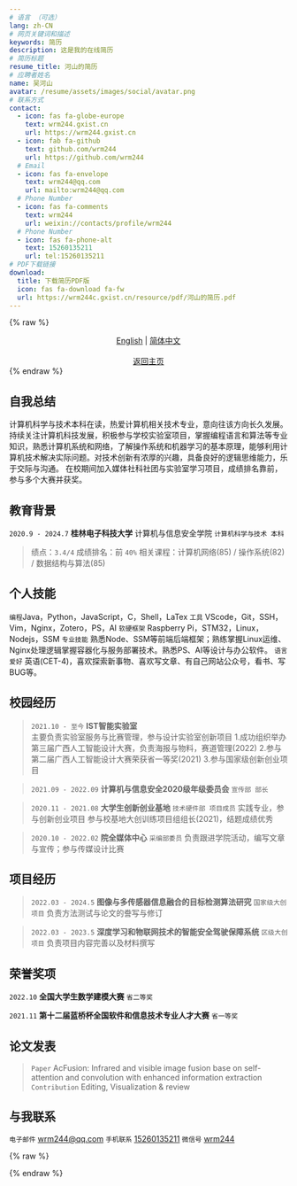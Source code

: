 ```yaml
---
# 语言 （可选）
lang: zh-CN
# 网页关键词和描述
keywords: 简历
description: 这是我的在线简历
# 简历标题
resume_title: 河山的简历
# 应聘者姓名
name: 吴河山
avatar: /resume/assets/images/social/avatar.png
# 联系方式
contact:
  - icon: fas fa-globe-europe
    text: wrm244.gxist.cn
    url: https://wrm244.gxist.cn
  - icon: fab fa-github
    text: github.com/wrm244
    url: https://github.com/wrm244
  # Email
  - icon: fas fa-envelope
    text: wrm244@qq.com
    url: mailto:wrm244@qq.com
  # Phone Number
  - icon: fas fa-comments
    text: wrm244
    url: weixin://contacts/profile/wrm244
  # Phone Number
  - icon: fas fa-phone-alt
    text: 15260135211
    url: tel:15260135211
# PDF下载链接
download:
  title: 下载简历PDF版
  icon: fas fa-download fa-fw
  url: https://wrm244c.gxist.cn/resource/pdf/河山的简历.pdf
---
```


{% raw %}
<center>
<a href='/resume/en/'>English</a> | <a href='/resume/'>简体中文</a><br /> <br /><a href='/'>返回主页</a>
</center>
{% endraw %}


## <i class="fas fa-flag"></i> 自我总结

计算机科学与技术本科在读，热爱计算机相关技术专业，意向往该方向长久发展。
持续关注计算机科技发展，积极参与学校实验室项目，掌握编程语言和算法等专业知识，熟悉计算机系统和网络，了解操作系统和机器学习的基本原理，能够利用计算机技术解决实际问题。对技术创新有浓厚的兴趣，具备良好的逻辑思维能力，乐于交际与沟通。
在校期间加入媒体社科社团与实验室学习项目，成绩排名靠前，参与多个大赛并获奖。

## <i class="fas fa-user-graduate"></i> 教育背景

``2020.9 - 2024.7`` **桂林电子科技大学** 计算机与信息安全学院 ``计算机科学与技术 本科``

> 绩点：``3.4/4``  成绩排名：前 ``40%``
> 相关课程：计算机网络(85) / 操作系统(82) / 数据结构与算法(85)

## <i class="fas fa-star"></i> 个人技能

``编程``Java，Python，JavaScript，C，Shell，LaTex
``工具`` VScode，Git，SSH，Vim，Nginx，Zotero，PS，AI
``软硬框架`` Raspberry Pi，STM32，Linux，Nodejs，SSM
``专业技能`` 熟悉Node、SSM等前端后端框架；熟练掌握Linux运维、Nginx处理逻辑掌握容器化与服务部署技术。熟悉PS、AI等设计与办公软件。
``语言爱好``  英语(CET-4)，喜欢探索新事物、喜欢写文章、有自己网站公众号，看书、写BUG等。

## <i class="fas fa-user-tie"></i> 校园经历

> ``2021.10 - 至今``  **IST智能实验室**   	
> 主要负责实验室服务与比赛管理，参与设计实验室创新项目
> 1.成功组织举办第三届广西人工智能设计大赛，负责海报与物料，赛道管理(2022)
> 2.参与第二届广西人工智能设计大赛荣获省一等奖(2021) 
> 3.参与国家级创新创业项目


> ``2021.09 - 2022.09``  **计算机与信息安全2020级年级委员会** ``宣传部 部长``


> ``2020.11 - 2021.08``  **大学生创新创业基地** ``技术硬件部 项目成员``
> 实践专业，参与创新创业项目
> 参与校基地大创训练项目组组长(2021)，结题成绩优秀


> ``2020.10 - 2022.02`` **院全媒体中心** ``采编部委员``
> 负责跟进学院活动，编写文章与宣传；参与传媒设计比赛

## <i class="fas fa-cubes"></i> 项目经历
> ``2022.03 - 2024.5``  **图像与多传感器信息融合的目标检测算法研究** ``国家级大创项目``
> 负责方法测试与论文的誊写与修订

> ``2022.03 - 2023.5``  **深度学习和物联网技术的智能安全驾驶保障系统** ``区级大创项目``
> 负责项目内容完善以及材料撰写


## <i class="fas fa-award"></i> 荣誉奖项

``2022.10`` **全国大学生数学建模大赛** ``省二等奖``

``2021.11`` **第十二届蓝桥杯全国软件和信息技术专业人才大赛** ``省一等奖``

## <i class="fas fa-book"></i> 论文发表

> ``Paper`` AcFusion: Infrared and visible image fusion base on self-attention and convolution with enhanced information extraction
> ``Contribution`` Editing, Visualization & review

## <i class="fas fa-phone-alt"></i> 与我联系

``电子邮件`` [wrm244@qq.com](mailto:wrm244@qq.com)
``手机联系`` [15260135211](tel:15260135211)
``微信号`` [wrm244](weixin://contacts/profile/wrm244)



{% raw %}
<script src="https://utteranc.es/client.js"
        repo="wrm244/ResumeComments"
        issue-number="17"
        theme="github-light"
        crossorigin="anonymous"
        async>
</script>
{% endraw %}
